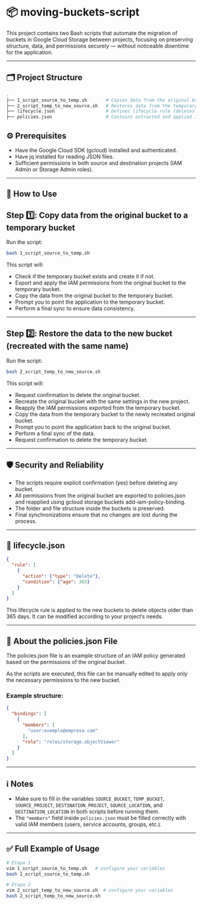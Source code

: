 # 📦 moving-buckets-script

This project contains two Bash scripts that automate the migration of buckets in Google Cloud Storage between projects, focusing on preserving structure, data, and permissions securely — without noticeable downtime for the application.

---

## 🗂️ Project Structure

```bash
.
├── 1_script_source_to_temp.sh       # Copies data from the original bucket to a temporary bucket
├── 2_script_temp_to_new_source.sh   # Restores data from the temporary bucket to a recreated bucket
├── lifecycle.json                   # Defines lifecycle rule (deletes objects after 365 days)
├── policies.json                    # Contains extracted and applied IAM permissions for buckets
```

## ⚙️ Prerequisites

- Have the Google Cloud SDK (gcloud) installed and authenticated.
- Have jq installed for reading JSON files.
- Sufficient permissions in both source and destination projects (IAM Admin or Storage Admin roles).
  
---

## 🚀 How to Use

## Step 1️⃣: Copy data from the original bucket to a temporary bucket

Run the script:

```bash
bash 1_script_source_to_temp.sh
```

This script will:
- Check if the temporary bucket exists and create it if not.
- Export and apply the IAM permissions from the original bucket to the temporary bucket.
- Copy the data from the original bucket to the temporary bucket.
- Prompt you to point the application to the temporary bucket.
- Perform a final sync to ensure data consistency.

---

## Step 2️⃣: Restore the data to the new bucket (recreated with the same name)

Run the script:

```bash
bash 2_script_temp_to_new_source.sh
```

This script will:

- Request confirmation to delete the original bucket.
- Recreate the original bucket with the same settings in the new project.
- Reapply the IAM permissions exported from the temporary bucket.
- Copy the data from the temporary bucket to the newly recreated original bucket.
- Prompt you to point the application back to the original bucket.
- Perform a final sync of the data.
- Request confirmation to delete the temporary bucket.

---

## 🛡️ Security and Reliability

- The scripts require explicit confirmation (yes) before deleting any bucket.
- All permissions from the original bucket are exported to policies.json and reapplied using gcloud storage buckets add-iam-policy-binding.
- The folder and file structure inside the buckets is preserved.
- Final synchronizations ensure that no changes are lost during the process.

---

## 📄 lifecycle.json

```json
{
  "rule": [
    {
      "action": {"type": "Delete"},
      "condition": {"age": 365}
    }
  ]
}
```


This lifecycle rule is applied to the new buckets to delete objects older than 365 days.
It can be modified according to your project’s needs.

---

## 🧾 About the policies.json File

The policies.json file is an example structure of an IAM policy generated based on the permissions of the original bucket.

As the scripts are executed, this file can be manually edited to apply only the necessary permissions to the new bucket.

### Example structure:

```json
{
  "bindings": [
    {
      "members": [
        "user:exemplo@empresa.com"
      ],
      "role": "roles/storage.objectViewer"
    }
  ]
}
```
---

## ℹ️ Notes

- Make sure to fill in the variables `SOURCE_BUCKET`, `TEMP_BUCKET`, `SOURCE_PROJECT`, `DESTINATION_PROJECT`, `SOURCE_LOCATION`, and `DESTINATION_LOCATION` in both scripts before running them.
- The  `"members"` field inside `policies.json` must be filled correctly with valid IAM members (users, service accounts, groups, etc.).
---

## ✅ Full Example of Usage

```bash
# Etapa 1
vim 1_script_source_to_temp.sh   # configure your variables
bash 1_script_source_to_temp.sh

# Etapa 2
vim 2_script_temp_to_new_source.sh  # configure your variables
bash 2_script_temp_to_new_source.sh
```
